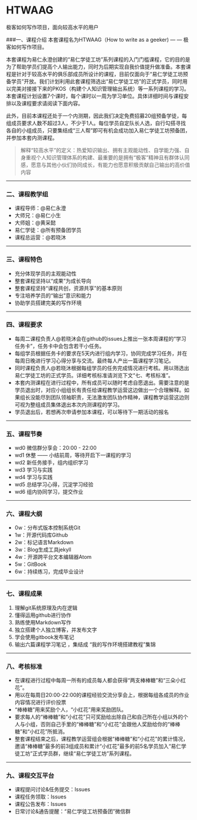 # HTWAAG
极客如何写作项目，面向较高水平的用户

###一、课程介绍
本套课程名为HTWAAG（How to write as a geeker) — — 极客如何写作项目。

本套课程为易仁永澄创建的“易仁学徒工坊”系列课程的入门门槛课程，它的目的是为了帮助学员们提高个人输出能力，同时为后期实现自我价值提升做准备。本套课程是针对于较高水平的俱乐部成员所设计的课程，目前仅面向于“易仁学徒工坊预备学员”开放。我们计划利用此套课程筛选出“易仁学徒工坊”的正式学员，同时用以完美对接接下来的PKOS（构建个人知识管理输出系统）等一系列课程的学习。本套课程计划设置7个课时，每个课时以一周为学习单位。具体详细时间与课程安排以及课程要求请阅读下面内容。

此外，目前本课程还处于一个内测期，因此我们决定免费招募20组预备学徒，每组成员要求人数不超过3人，不少于1人。每位学员自定队长人选，自行勾搭寻找各自的小组成员，只要集结成“三人帮”即可有机会成功加入易仁学徒工坊预备团，并参加本套内测课程。

> 解释“较高水平”的定义：热爱知识输出、拥有主观能动性、自学能力强、自身重视个人知识管理体系的构建、最重要的是拥有“极客”精神且有群体认同感，愿意与其他小伙们协同成长，有能力也愿意积极贡献自己输出的高价值内容

---- 
### 二、课程教学组
- 课程导师：@易仁永澄
- 大师兄：@易仁小生
- 大师姐：@黄采懿
- 易仁学徒：@所有预备团学员
- 课程总运营：@若晓沐

---
### 三、课程特色

- 充分体现学员的主观能动性
- 整套课程坚持以“成果”为成长导向
- 整套课程坚持“课程共创，资源共享”的基本原则
- 专注培养学员的“输出”意识和能力
- 协助学员搭建完美的写作环境

---- 
### 四、课程要求

 - 每周二课程负责人@若晓沐会在github的issues上推出一张本周课程的“学习任务卡”，任务卡中会包含若干小任务。
 - 每组学员根据任务卡的要求在5天内进行组内学习，协同完成学习任务，并在每周日晚进行学习心得分享与交流。最终每人产出一篇课程学习笔记。
 - 同时课程负责人@若晓沐根据每组学员的任务完成情况进行考核。用以筛选出易仁学徒工坊的正式学员。详细考核标准请浏览下文“七、考核标准”。
 - 本套内测课程在进行过程中，所有成员可以随时考虑自愿退出。需要注意的是学员退出时，对应小组组长有责任给课程教学运营这边做出一个合理解释。如果组长没能尽到团队领袖职责，无法激发团队协作精神，课程教学运营这边则可视为整组成员集体退出本次内测课程的学习。
 - 学员退出后，若想再次申请参加本课程，可以等待下一期活动的报名
 

---- 
### 五、课程节奏

- wd0 微信群分享会：20:00 - 22:00
- wd1 休整 —— 小结前周，等待开启下一课程的学习
- wd2 新任务接手，组内组织学习
- wd3 学习与实践
- wd4 学习与实践
- wd5 总结学习心得，沉淀学习经验
- wd6 组内协同学习，提交作业


---- 
### 六、课程大纲

- 0w：分布式版本控制系统Git
- 1w：开源代码库Github
- 2w：标记语言Markdown 
- 3w：Blog生成工具jekyll 
- 4w：开源跨平台文本编辑器Atom
- 5w：GitBook 
- 6w：持续练习，完成毕业设计

---- 
### 七、课程成果

1. 理解git系统原理及内在逻辑
2. 懂得运用github进行协作
3. 熟练使用Markdown写作
4. 独立搭建个人独立博客，并发布文字
5. 学会使用gitbook发布笔记
7. 输出六篇课程学习笔记 ，集结成 “我的写作环境搭建教程”集锦

---- 
### 八、考核标准

- 在课程进行过程中每周一所有的成员每人都会获得“两支棒棒糖”和“三朵小红花”。
- 用以在每周日20:00-22:00的课程经验交流分享会上，根据每组各成员的作业内容情况进行评价投票
- “棒棒糖”用来奖励个人，“小红花”用来奖励团队。
- 要求每人的“棒棒糖”和“小红花”只可奖励给出除自己和自己所在小组以外的个人与小组，否则自己手里的“棒棒糖”和“小红花”会跟他人奖励给你的“棒棒糖”和“小红花”所抵消。
- 整套课程结束之后，课程教学运营组会根据“棒棒糖”和“小红花”的累计情况，邀请“棒棒糖”最多的前3组成员和累计“小红花”最多的前5名学员加入“易仁学徒工坊”正式学员群，继续“易仁学徒工坊”系列课程。

---- 
### 九、课程交互平台

- 课程提问讨论&任务提交：Issues
- 课程任务领取：Issues
- 课程公告发布：Issues
- 日常讨论&通告提醒：“易仁学徒工坊预备团”微信群



